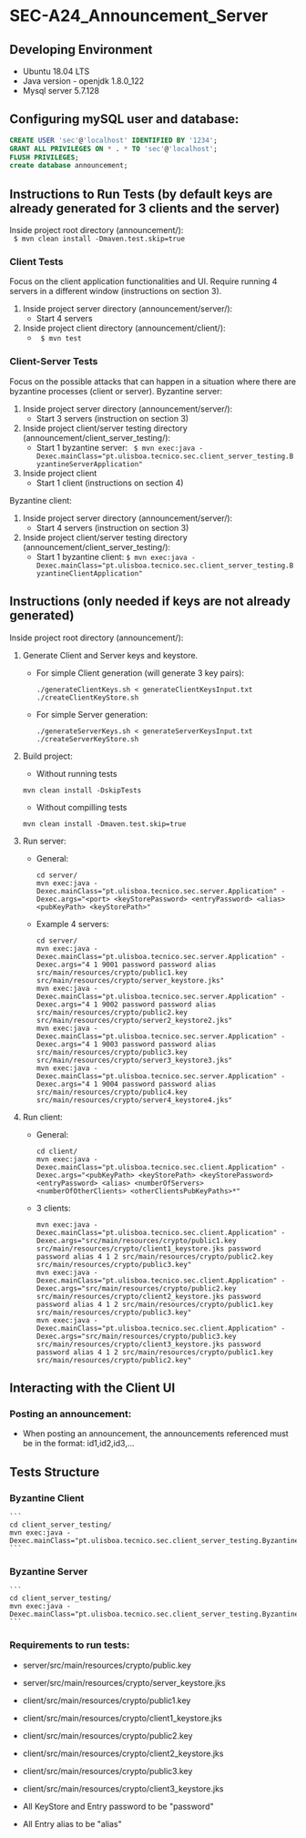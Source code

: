 # SEC-A24_Announcement_Server

## Developing Environment
* Ubuntu 18.04 LTS
* Java version - openjdk 1.8.0_122
* Mysql server 5.7.128

## Configuring mySQL user and database:
```sql
CREATE USER 'sec'@'localhost' IDENTIFIED BY '1234';
GRANT ALL PRIVILEGES ON * . * TO 'sec'@'localhost';
FLUSH PRIVILEGES;
create database announcement;
```
## Instructions to Run Tests (by default keys are already generated for 3 clients and the server)
Inside project root directory (announcement/):  
``` $ mvn clean install -Dmaven.test.skip=true```

### Client Tests 
Focus on the client application functionalities and UI. Require running 4 servers in a different window (instructions  on section 3).  
1. Inside project server directory (announcement/server/):  
    - Start 4 servers
2. Inside project client directory (announcement/client/):  
    - ``` $ mvn test```

### Client-Server Tests
Focus on the possible attacks that can happen in a situation where there are byzantine processes (client or server).
Byzantine server:
1. Inside project server directory (announcement/server/):  
    - Start 3 servers (instruction on section 3)
2. Inside project client/server testing directory (announcement/client_server_testing/):  
    - Start 1 byzantine server: ``` $ mvn exec:java -Dexec.mainClass="pt.ulisboa.tecnico.sec.client_server_testing.ByzantineServerApplication"```
3. Inside project client
    - Start 1 client (instructions on section 4)

Byzantine client:
1. Inside project server directory (announcement/server/):  
    - Start 4 servers (instruction on section 3)
2. Inside project client/server testing directory (announcement/client_server_testing/):  
    - Start 1 byzantine client: ``` $ mvn exec:java -Dexec.mainClass="pt.ulisboa.tecnico.sec.client_server_testing.ByzantineClientApplication" ```

## Instructions (only needed if keys are not already generated)
Inside project root directory (announcement/):
1. Generate Client and Server keys and keystore.
    - For simple Client generation (will generate 3 key pairs):
        ```
        ./generateClientKeys.sh < generateClientKeysInput.txt
        ./createClientKeyStore.sh
        ```
    - For simple Server generation:
        ```
        ./generateServerKeys.sh < generateServerKeysInput.txt
        ./createServerKeyStore.sh
        ```

2. Build project:
    * Without running tests
    ```
    mvn clean install -DskipTests
    ```
    * Without compilling tests
    ```
    mvn clean install -Dmaven.test.skip=true 
    ```


3. Run server:
    - General:
        ```
        cd server/
        mvn exec:java -Dexec.mainClass="pt.ulisboa.tecnico.sec.server.Application" -Dexec.args="<port> <keyStorePassword> <entryPassword> <alias> <pubKeyPath> <keyStorePath>"
        ```
    - Example 4 servers:
        ```
        cd server/
        mvn exec:java -Dexec.mainClass="pt.ulisboa.tecnico.sec.server.Application" -Dexec.args="4 1 9001 password password alias src/main/resources/crypto/public1.key src/main/resources/crypto/server_keystore.jks"
        mvn exec:java -Dexec.mainClass="pt.ulisboa.tecnico.sec.server.Application" -Dexec.args="4 1 9002 password password alias src/main/resources/crypto/public2.key src/main/resources/crypto/server2_keystore2.jks"
        mvn exec:java -Dexec.mainClass="pt.ulisboa.tecnico.sec.server.Application" -Dexec.args="4 1 9003 password password alias src/main/resources/crypto/public3.key src/main/resources/crypto/server3_keystore3.jks"
        mvn exec:java -Dexec.mainClass="pt.ulisboa.tecnico.sec.server.Application" -Dexec.args="4 1 9004 password password alias src/main/resources/crypto/public4.key src/main/resources/crypto/server4_keystore4.jks"
        ```
4. Run client:
    - General:
        ```
        cd client/
        mvn exec:java -Dexec.mainClass="pt.ulisboa.tecnico.sec.client.Application" -Dexec.args="<pubKeyPath> <keyStorePath> <keyStorePassword> <entryPassword> <alias> <numberOfServers> <numberOfOtherClients> <otherClientsPubKeyPaths>*"
        ```
    - 3 clients:
        ```
        mvn exec:java -Dexec.mainClass="pt.ulisboa.tecnico.sec.client.Application" -Dexec.args="src/main/resources/crypto/public1.key src/main/resources/crypto/client1_keystore.jks password password alias 4 1 2 src/main/resources/crypto/public2.key src/main/resources/crypto/public3.key"
        mvn exec:java -Dexec.mainClass="pt.ulisboa.tecnico.sec.client.Application" -Dexec.args="src/main/resources/crypto/public2.key src/main/resources/crypto/client2_keystore.jks password password alias 4 1 2 src/main/resources/crypto/public1.key src/main/resources/crypto/public3.key"
        mvn exec:java -Dexec.mainClass="pt.ulisboa.tecnico.sec.client.Application" -Dexec.args="src/main/resources/crypto/public3.key src/main/resources/crypto/client3_keystore.jks password password alias 4 1 2 src/main/resources/crypto/public1.key src/main/resources/crypto/public2.key"
        ```

## Interacting with the Client UI

### Posting an announcement:
* When posting an announcement, the announcements referenced must be in the format: id1,id2,id3,...

## Tests Structure

### Byzantine Client
    ```
    cd client_server_testing/
    mvn exec:java -Dexec.mainClass="pt.ulisboa.tecnico.sec.client_server_testing.ByzantineClientApplication"
    ```
    
### Byzantine Server
    ```
    cd client_server_testing/
    mvn exec:java -Dexec.mainClass="pt.ulisboa.tecnico.sec.client_server_testing.ByzantineServerApplication"
    ```

### Requirements to run tests:
- server/src/main/resources/crypto/public.key
- server/src/main/resources/crypto/server_keystore.jks
- client/src/main/resources/crypto/public1.key
- client/src/main/resources/crypto/client1_keystore.jks
- client/src/main/resources/crypto/public2.key
- client/src/main/resources/crypto/client2_keystore.jks
- client/src/main/resources/crypto/public3.key
- client/src/main/resources/crypto/client3_keystore.jks

- All KeyStore and Entry password to be "password"
- All Entry alias to be "alias"
